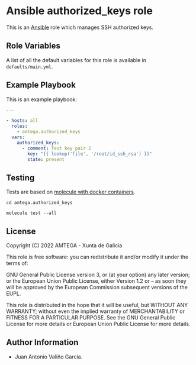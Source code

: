 # Ansible authorized_keys role

This is an [Ansible](http://www.ansible.com) role which manages SSH authorized keys.

## Role Variables

A list of all the default variables for this role is available in `defaults/main.yml`.

## Example Playbook

This is an example playbook:

```yaml
---

- hosts: all
  roles:
    - amtega.authorized_keys
  vars:    
    authorized_keys:
      - comment: Test key pair 2
        key: "{{ lookup('file', '/root/id_ssh_rsa') }}"
        state: present
```

## Testing

Tests are based on [molecule with docker containers](https://molecule.readthedocs.io/en/latest/installation.html).

```shell
cd amtega.authorized_keys

molecule test --all
```

## License

Copyright (C) 2022 AMTEGA - Xunta de Galicia

This role is free software: you can redistribute it and/or modify it under the terms of:

GNU General Public License version 3, or (at your option) any later version; or the European Union Public License, either Version 1.2 or – as soon they will be approved by the European Commission ­subsequent versions of the EUPL.

This role is distributed in the hope that it will be useful, but WITHOUT ANY WARRANTY; without even the implied warranty of MERCHANTABILITY or FITNESS FOR A PARTICULAR PURPOSE.  See the GNU General Public License for more details or European Union Public License for more details.

## Author Information

- Juan Antonio Valiño García.

